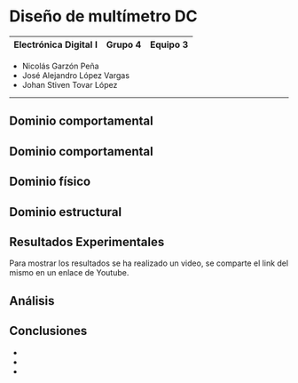 # Diseño de multímetro DC

| Electrónica Digital I | Grupo 4 | Equipo 3 |
|------------------------|---------|----------|

- Nicolás Garzón Peña
- José Alejandro López Vargas
- Johan Stiven Tovar López
___

## Dominio comportamental

## Dominio comportamental

## Dominio físico

## Dominio estructural

## Resultados Experimentales

Para mostrar los resultados se ha realizado un video, se comparte el link del mismo en un enlace de Youtube.


## Análisis

## Conclusiones

-
-
-
